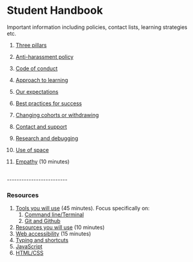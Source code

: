# Student Handbook


Important information including policies, contact lists, learning strategies etc.

1. [Three pillars](/three-pillars)
2. [Anti-harassment policy](/anti-harassment-policy)
3. [Code of conduct](/code-of-conduct)
4. [Approach to learning](/approach-to-learning)
5. [Our expectations](/expectations/)
6. [Best practices for success](/best-practices/)
7. [Changing cohorts or withdrawing](/changing-cohorts-or-withdrawing)
8. [Contact and support](/contact-and-support)
10. [Research and debugging](/research-and-debugging)
11. [Use of space](/use-of-space)




3. [Empathy](/empathy/) (10 minutes)


<br>-------------------------
<br>

### Resources

1. [Tools you will use](/tools/) (45 minutes). Focus specifically on:
    1. [Command line/Terminal](tools/terminal#practicing-the-command-line)
    2. [Git and Github](tools/git-and-github#giving-git-a-test-drive)
2. [Resources you will use](/resources/) (10 minutes)
3. [Web accessibility](/accessibility/) (15 minutes)
4. [Typing and shortcuts](practice#typing-and-shortcuts)
5. [JavaScript](practice#javascript)
6. [HTML/CSS](practice#html-and-css)